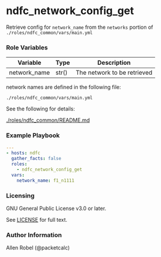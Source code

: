 # ndfc_network_config_get

Retrieve config for ``network_name`` from the ``networks`` portion of ``./roles/ndfc_common/vars/main.yml``

### Role Variables

Variable        | Type  | Description
----------------|-------|----------------------------------------
network_name    | str() | The network to be retrieved

network names are defined in the following file:

``./roles/ndfc_common/vars/main.yml``

See the following for details:

[./roles/ndfc_common/README.md](https://github.com/allenrobel/ndfc-roles/tree/master/roles/ndfc_common/README.md)


### Example Playbook

```yaml
---
- hosts: ndfc
  gather_facts: false
  roles:
    - ndfc_network_config_get
  vars:
    network_name: f1_n1111
```

### Licensing

GNU General Public License v3.0 or later.

See [LICENSE](https://www.gnu.org/licenses/gpl-3.0.txt) for full text.

### Author Information

Allen Robel (@packetcalc)
